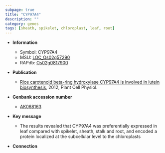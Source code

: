 ```yaml
---
subpage: true
title: "CYP97A4"
description: ""
category: genes
tags: [sheath, spikelet, chloroplast, leaf, root]
---
```


* **Information**  
    + Symbol: CYP97A4  
    + MSU: [LOC_Os02g57290](http://rice.plantbiology.msu.edu/cgi-bin/ORF_infopage.cgi?orf=LOC_Os02g57290)  
    + RAPdb: [Os02g0817900](http://rapdb.dna.affrc.go.jp/viewer/gbrowse_details/irgsp1?name=Os02g0817900)  

* **Publication**  
    + [Rice carotenoid beta-ring hydroxylase CYP97A4 is involved in lutein biosynthesis](http://www.ncbi.nlm.nih.gov/pubmed?term=Rice+carotenoid+beta-ring+hydroxylase+CYP97A4+is+involved+in+lutein+biosynthesis%5BTitle%5D), 2012, Plant Cell Physiol.

* **Genbank accession number**  
    + [AK068163](http://www.ncbi.nlm.nih.gov/nuccore/AK068163)

* **Key message**  
    + The results revealed that CYP97A4 was preferentially expressed in leaf compared with spikelet, sheath, stalk and root, and encoded a protein localized at the subcellular level to the chloroplasts

* **Connection**  



